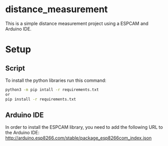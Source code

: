 # distance_measurement

This is a simple distance measurement project using a ESPCAM and Arduino IDE.

# Setup

## Script

To install the python libraries run this command:

```sh
python3 -m pip intall -r requirements.txt
or
pip install -r requirements.txt
```

## Arduino IDE

In order to install the ESPCAM library, you need to add the following URL to the Arduino IDE:
http://arduino.esp8266.com/stable/package_esp8266com_index.json
